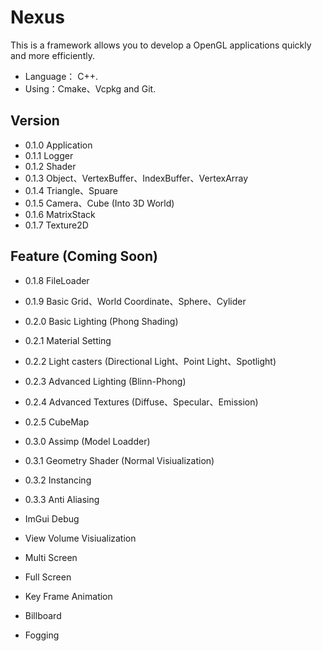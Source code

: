 # Nexus
This is a framework allows you to develop a OpenGL applications quickly and more efficiently.

* Language： C++.
*	Using：Cmake、Vcpkg and Git.

## Version
* 0.1.0 Application
* 0.1.1 Logger
* 0.1.2 Shader
* 0.1.3 Object、VertexBuffer、IndexBuffer、VertexArray
* 0.1.4 Triangle、Spuare
* 0.1.5 Camera、Cube (Into 3D World)
* 0.1.6 MatrixStack
* 0.1.7 Texture2D

## Feature (Coming Soon)
* 0.1.8 FileLoader
* 0.1.9 Basic Grid、World Coordinate、Sphere、Cylider

* 0.2.0 Basic Lighting (Phong Shading)
* 0.2.1 Material Setting
* 0.2.2 Light casters (Directional Light、Point Light、Spotlight)
* 0.2.3 Advanced Lighting (Blinn-Phong)
* 0.2.4 Advanced Textures (Diffuse、Specular、Emission)
* 0.2.5 CubeMap

* 0.3.0 Assimp (Model Loadder)
* 0.3.1 Geometry Shader (Normal Visiualization)
* 0.3.2 Instancing
* 0.3.3 Anti Aliasing

* ImGui Debug
* View Volume Visiualization
* Multi Screen
* Full Screen
* Key Frame Animation
* Billboard
* Fogging